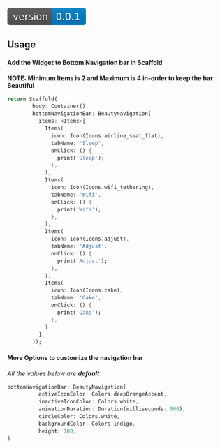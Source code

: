![Version](../assets/version.svg)
## Usage

#### **Add the Widget to Bottom Navigation bar in Scaffold**
**NOTE: Minimum Items is 2 and Maximum is 4 in-order to keep the bar Beautiful**

```dart
return Scaffold(
        body: Container(),
        bottomNavigationBar: BeautyNavigation(
          items: <Items>[
            Items(
              icon: Icon(Icons.airline_seat_flat),
              tabName: 'Sleep',
              onClick: () {
                print('Sleep');
              },
            ),
            Items(
              icon: Icon(Icons.wifi_tethering),
              tabName: 'Wifi',
              onClick: () {
                print('Wifi');
              },
            ),
            Items(
              icon: Icon(Icons.adjust),
              tabName: 'Adjust',
              onClick: () {
                print('Adjust');
              },
            ),
            Items(
              icon: Icon(Icons.cake),
              tabName: 'Cake',
              onClick: () {
                print('Cake');
              },
            )
          ],
        ));
```

#### **More Options to customize the navigation bar**
*All the values below are **default***

```dart
bottomNavigationBar: BeautyNavigation(
          activeIconColor: Colors.deepOrangeAccent,
          inactiveIconColor: Colors.white,
          animationDuration: Duration(milliseconds: 500),
          circleColor: Colors.white,
          backgroundColor: Colors.indigo,
          height: 100,
)
```